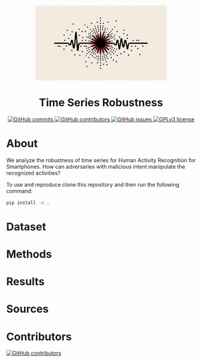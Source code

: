 <p align="center">
  <img src="logo.png" width="350" title="Time Series Robustness">
  <h1 align="center">Time Series Robustness</h1>
</p>

<p align="center">
  <a href="https://GitHub.com/joshuawe/time-series-robustness/commits">
    <img src="https://badgen.net/github/commits/joshuawe/time-series-robustness" alt="GitHub commits">
  </a>
  <a href="https://github.com/joshuawe/time-series-robustness/graphs/contributors">
    <img src="https://img.shields.io/github/contributors/joshuawe/time-series-robustness.svg" alt="GitHub contributors">
  </a>
  <a href="https://GitHub.com/joshuawe/time-series-robustness/issues/">
    <img src="https://badgen.net/github/issues/joshuawe/time-series-robustness/" alt="GitHub issues">
  </a>
  <a href="https://github.com/joshuawe/time-series-robustness/blob/main/LICENSE">
    <img src="https://img.shields.io/badge/License-GPLv3-blue.svg" alt="GPLv3 license">
  </a>
</p>

# About

We analyze the robustness of time series for Human Activity Recognition for Smartphones.
How can adversaries with malicious intent manipulate the recognized activities?

To use and reproduce clone this repository and then run the following command:
```bash
pip install -e .
```

# Dataset

# Methods

# Results

# Sources

# Contributors
<a href="https://github.com/joshuawe/time-series-robustness/graphs/contributors">
    <img src="https://contrib.rocks/image?repo=joshuawe/time-series-robustness" alt="GitHub contributors">
</a>
